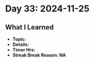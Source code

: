 # Day 33: 2024-11-25

## What I Learned
- **Topic:**
- **Details:**
- **Timer Hrs:**
- **Streak Break Reason: NA**